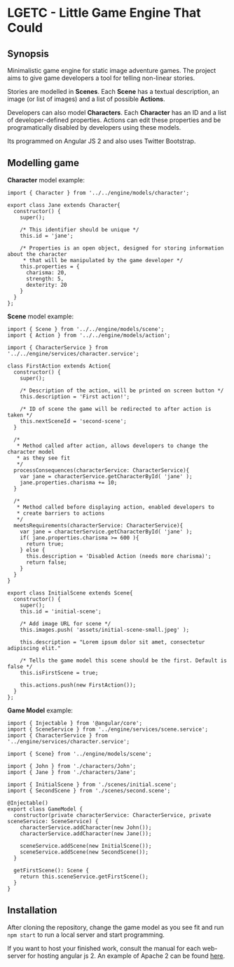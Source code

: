 # LGETC - Little Game Engine That Could

## Synopsis

Minimalistic game engine for static image adventure games. The project aims to give game developers a tool for telling non-linear stories. 

Stories are modelled in **Scenes**. Each **Scene** has a textual description, an image (or list of images) and a list of possible **Actions**. 

Developers can also model **Characters**. Each **Character** has an ID and a list of developer-defined properties. Actions can edit these properties and be programatically disabled by developers using these models.

Its programmed on Angular JS 2 and also uses Twitter Bootstrap.

## Modelling game

**Character** model example:

```
import { Character } from '../../engine/models/character';

export class Jane extends Character{
  constructor() {
    super();
    
    /* This identifier should be unique */
    this.id = 'jane';
    
    /* Properties is an open object, designed for storing information about the character
     * that will be manipulated by the game developer */
    this.properties = {
      charisma: 20,
      strength: 5,
      dexterity: 20
    }
  }
};

```

**Scene** model example:

```
import { Scene } from '../../engine/models/scene';
import { Action } from '../../engine/models/action';

import { CharacterService } from '../../engine/services/character.service';

class FirstAction extends Action{
  constructor() {
    super();

    /* Description of the action, will be printed on screen button */
    this.description = 'First action!';
    
    /* ID of scene the game will be redirected to after action is taken */
    this.nextSceneId = 'second-scene';
  }

  /* 
   * Method called after action, allows developers to change the character model
   * as they see fit
   */
  processConsequences(characterService: CharacterService){
    var jane = characterService.getCharacterById( 'jane' );
    jane.properties.charisma += 10;
  }

  /*
   * Method called before displaying action, enabled developers to
   * create barriers to actions
   */
  meetsRequirements(characterService: CharacterService){
    var jane = characterService.getCharacterById( 'jane' );
    if( jane.properties.charisma >= 600 ){
      return true;
    } else {
      this.description = 'Disabled Action (needs more charisma)';
      return false;
    }
  }
}

export class InitialScene extends Scene{
  constructor() {
    super();
    this.id = 'initial-scene';

    /* Add image URL for scene */
    this.images.push( 'assets/initial-scene-small.jpeg' );

    this.description = "Lorem ipsum dolor sit amet, consectetur adipiscing elit."
    
    /* Tells the game model this scene should be the first. Default is false */
    this.isFirstScene = true;

    this.actions.push(new FirstAction());
  }
};

```

**Game Model** example:

```
import { Injectable } from '@angular/core';
import { SceneService } from '../engine/services/scene.service';
import { CharacterService } from '../engine/services/character.service';

import { Scene} from '../engine/models/scene';

import { John } from './characters/John';
import { Jane } from './characters/Jane';

import { InitialScene } from './scenes/initial.scene';
import { SecondScene } from './scenes/second.scene';

@Injectable()
export class GameModel {
  constructor(private characterService: CharacterService, private sceneService: SceneService) {
    characterService.addCharacter(new John());
    characterService.addCharacter(new Jane());

    sceneService.addScene(new InitialScene());
    sceneService.addScene(new SecondScene());
  }

  getFirstScene(): Scene {
    return this.sceneService.getFirstScene();
  }
}
```

## Installation

After cloning the repository, change the game model as you see fit and run `npm start` to run a local server and start programming. 

If you want to host your finished work, consult the manual for each web-server for hosting angular js 2. An example of Apache 2 can be found [here](https://github.com/mgechev/angular2-seed/wiki/Deploying-prod-build-to-Apache-2 "Deploying prod build to Apache 2").
